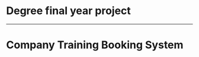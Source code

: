 # Degree final year project 
--------------------------------------------
# Company Training Booking System 
